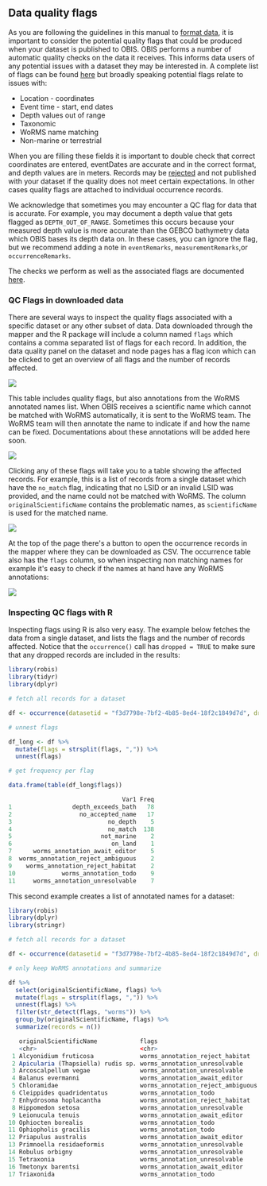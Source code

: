 ## Data quality flags

As you are following the guidelines in this manual to [format data](data_formatting.html), it is important to consider the potential quality flags that could be produced when your dataset is published to OBIS. OBIS performs a number of automatic quality checks on the data it receives. This informs data users of any potential issues with a dataset they may be interested in. A complete list of flags can be found [here](https://github.com/iobis/obis-qc/blob/master/obisqc/util/flags.py) but broadly speaking potential flags relate to issues with:

* Location - coordinates
* Event time - start, end dates
* Depth values out of range
* Taxonomic
* WoRMS name matching
* Non-marine or terrestrial

When you are filling these fields it is important to double check that correct coordinates are entered, eventDates are accurate and in the correct format, and depth values are in meters. Records may be [rejected](data_qc.html#why-are-records-dropped) and not published with your dataset if the quality does not meet certain expectations. In other cases quality flags are attached to individual occurrence records.

We acknowledge that sometimes you may encounter a QC flag for data that is accurate. For example, you may document a depth value that gets flagged as `DEPTH_OUT_OF_RANGE`. Sometimes this occurs because your measured depth value is more accurate than the GEBCO bathymetry data which OBIS bases its depth data on. In these cases, you can ignore the flag, but we recommend adding a note in `eventRemarks`, `measurementRemarks`,or `occurrenceRemarks`.

The checks we perform as well as the associated flags are documented [here](https://github.com/iobis/obis-qc).

### QC Flags in downloaded data

There are several ways to inspect the quality flags associated with a specific dataset or any other subset of data. Data downloaded through the mapper and the R package will include a column named `flags` which contains a comma separated list of flags for each record. In addition, the data quality panel on the dataset and node pages has a flag icon which can be clicked to get an overview of all flags and the number of records affected.

<img src="images/qc_flag_icon.png" class="img-responsive-50"/>

This table includes quality flags, but also annotations from the WoRMS annotated names list. When OBIS receives a scientific name which cannot be matched with WoRMS automatically, it is sent to the WoRMS team. The WoRMS team will then annotate the name to indicate if and how the name can be fixed. Documentations about these annotations will be added here soon.

<img src="images/qc_flag_table.png" class="img-responsive"/>

Clicking any of these flags will take you to a table showing the affected records. For example, this is a list of records from a single dataset which have the `no_match` flag, indicating that no LSID or an invalid LSID was provided, and the name could not be matched with WoRMS. The column `originalScientificName` contains the problematic names, as `scientificName` is used for the matched name. 

<img src="images/qc_flag_records.png" class="img-responsive"/>

At the top of the page there's a button to open the occurrence records in the mapper where they can be downloaded as CSV. The occurrence table also has the `flags` column, so when inspecting non matching names for example it's easy to check if the names at hand have any WoRMS annotations:

<img src="images/qc_flag_flags.png" class="img-responsive-50"/>

### Inspecting QC flags with R

Inspecting flags using R is also very easy. The example below fetches the data from a single dataset, and lists the flags and the number of records affected. Notice that the `occurrence()` call has `dropped = TRUE` to make sure that any dropped records are included in the results:

```r
library(robis)
library(tidyr)
library(dplyr)

# fetch all records for a dataset

df <- occurrence(datasetid = "f3d7798e-7bf2-4b85-8ed4-18f2c1849d7d", dropped = TRUE)

# unnest flags

df_long <- df %>% 
  mutate(flags = strsplit(flags, ",")) %>% 
  unnest(flags)

# get frequency per flag

data.frame(table(df_long$flags))
```

```r
                                Var1 Freq
1                 depth_exceeds_bath   78
2                   no_accepted_name   17
3                           no_depth    5
4                           no_match  138
5                         not_marine    2
6                            on_land    1
7      worms_annotation_await_editor    5
8  worms_annotation_reject_ambiguous    2
9    worms_annotation_reject_habitat    2
10             worms_annotation_todo    9
11     worms_annotation_unresolvable    7
```

This second example creates a list of annotated names for a dataset:

```r
library(robis)
library(dplyr)
library(stringr)

# fetch all records for a dataset

df <- occurrence(datasetid = "f3d7798e-7bf2-4b85-8ed4-18f2c1849d7d", dropped = TRUE)

# only keep WoRMS annotations and summarize

df %>%
  select(originalScientificName, flags) %>%
  mutate(flags = strsplit(flags, ",")) %>% 
  unnest(flags) %>%
  filter(str_detect(flags, "worms")) %>%
  group_by(originalScientificName, flags) %>%
  summarize(records = n())
```

```r
   originalScientificName            flags                             records
   <chr>                             <chr>                               <int>
 1 Alcyonidium fruticosa             worms_annotation_reject_habitat         1
 2 Apicularia (Thapsiella) rudis sp. worms_annotation_unresolvable           1
 3 Arcoscalpellum vegae              worms_annotation_unresolvable           1
 4 Balanus evermanni                 worms_annotation_await_editor           1
 5 Chloramidae                       worms_annotation_reject_ambiguous       2
 6 Cleippides quadridentatus         worms_annotation_todo                   1
 7 Enhydrosoma hoplacantha           worms_annotation_reject_habitat         1
 8 Hippomedon setosa                 worms_annotation_unresolvable           1
 9 Leionucula tenuis                 worms_annotation_await_editor           1
10 Ophiocten borealis                worms_annotation_todo                   1
11 Ophiopholis gracilis              worms_annotation_todo                   1
12 Priapulus australis               worms_annotation_await_editor           1
13 Primnoella residaeformis          worms_annotation_unresolvable           1
14 Robulus orbigny                   worms_annotation_unresolvable           1
15 Tetraxonia                        worms_annotation_unresolvable           2
16 Tmetonyx barentsi                 worms_annotation_await_editor           2
17 Triaxonida                        worms_annotation_todo                   6
```
